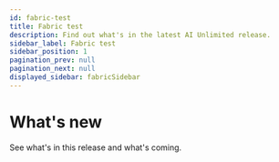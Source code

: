 ```yaml
---
id: fabric-test
title: Fabric test
description: Find out what's in the latest AI Unlimited release.
sidebar_label: Fabric test
sidebar_position: 1
pagination_prev: null
pagination_next: null
displayed_sidebar: fabricSidebar
---
```


# What's new

See what's in this release and what's coming.
